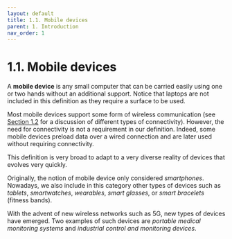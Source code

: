 ```yaml
---
layout: default
title: 1.1. Mobile devices
parent: 1. Introduction
nav_order: 1
---
```


# 1.1. Mobile devices

A **mobile device** is any small computer that can be carried easily using one or two hands without an additional support. Notice that laptops are not included in this definition as they require a surface to be used.  

Most mobile devices support some form of wireless communication (see [Section 1.2](/content/01/02-hardware) for a discussion of different types of connectivity). However, the need for connectivity is not a requirement in our definition. Indeed, some mobile devices preload data over a wired connection and are later used without requiring connectivity.

This definition is very broad to adapt to a very diverse reality of devices that evolves very quickly.

Originally, the notion of mobile device only considered *smartphones*. Nowadays, we also include in this category other types of devices such as *tablets*, *smartwatches*, *wearables*, *smart glasses*, or *smart bracelets* (fitness bands).

With the advent of new wireless networks such as 5G, new types of devices have emerged. Two examples of such devices are *portable medical monitoring systems* and *industrial control and monitoring devices*.
